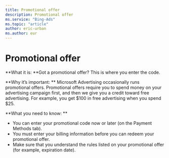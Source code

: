 ```yaml
---
title: Promotional offer
description: Promotional offer
ms.service: "Bing-Ads"
ms.topic: "article"
author: eric-urban
ms.author: eur
---
```


# Promotional offer

**What it is: **Got a promotional offer? This is where you enter the code.

**Why it’s important: ** Microsoft Advertising occasionally runs promotional offers. Promotional offers require you to spend money on your advertising campaign first, and then we give you a credit toward free advertising. For example, you get $100 in free advertising when you spend $25.

**What you need to know: **

- You can enter your promotional code now or later (on the Payment Methods tab).
- You must enter your billing information before you can redeem your promotional offer.
- Make sure that you understand the rules listed on your promotional offer (for example, expiration date).


